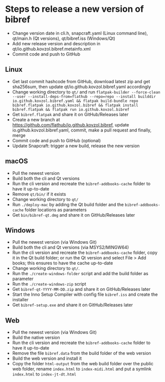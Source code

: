 # Steps to release a new version of bibref

* Change version date in cli.h, snapcraft.yaml (Linux command line), qt/main.h (Qt versions), qt/bibref.iss (Windows/Qt)
* Add new release version and description in qt/io.github.kovzol.bibref.metainfo.xml
* Commit code and push to GitHub

## Linux

* Get last commit hashcode from GitHub, download latest zip and get sha256sum, then update qt/io.github.kovzol.bibref.yaml accordingly
* Change working directory to `qt/` and run `flatpak-builder --force-clean --user --install-deps-from=flathub --repo=repo --install builddir io.github.kovzol.bibref.yaml && flatpak build-bundle repo bibref.flatpak io.github.kovzol.bibref && flatpak install bibref.flatpak && flatpak run io.github.kovzol.bibref`
* Get `bibref.flatpak` and share it on GitHub/Releases later
* Create a new branch at https://github.com/flathub/io.github.kovzol.bibref, update io.github.kovzol.bibref.yaml, commit, make a pull request and finally, merge
* Commit code and push to GitHub (optional)
* Update Snapcraft: trigger a new build, release the new version

## macOS

* Pull the newest version
* Build both the cli and Qt versions
* Run the cli version and recreate the `bibref-addbooks-cache` folder to have it up-to-date
* Remove `qt/bin/` if it exists
* Change working directory to `qt/` 
* Run `./deploy-mac` by adding the Qt build folder and the `bibref-addbooks-cache` folder locations as parameters
* Get `bin/bibref-qt.dmg` and share it on GitHub/Releases later

## Windows

* Pull the newest version (via Windows Git)
* Build both the cli and Qt versions (via MSYS2/MINGW64)
* Run the cli version and recreate the `bibref-addbooks-cache` folder,
  copy it in the Qt build folder; or run the Qt version and select File > Add books;
  this ensures to have the cache up-to-date
* Change working directory to `qt/`.
* Run the `./create-windows-folder` script and add the build folder as parameter
* Run the `./create-windows-zip` script
* Get `bibref-qt-YYYY-MM-DD.zip` and share it on GitHub/Releases later
* Start the Inno Setup Compiler with config file `bibref.iss` and create the installer
* Get `bibref-setup.exe` and share it on GitHub/Releases later

## Web

* Pull the newest version (via Windows Git)
* Build the native version
* Run the cli version and recreate the `bibref-addbooks-cache` folder to have it up-to-date
* Remove the file `bibref.data` from the build folder of the web version
* Build the web version and install it
* Copy the folder `html-output` from the web build folder over the public web folder,
  rename `index.html` to `index-midi.html` and put a symlink `index.html` to `index-jt-dt.html`
